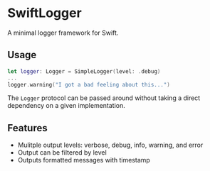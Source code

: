 # SwiftLogger

A minimal logger framework for Swift. 

## Usage

```swift
let logger: Logger = SimpleLogger(level: .debug)
...
logger.warning("I got a bad feeling about this...")
```

The `Logger` protocol can be passed around without taking a direct dependency on a given implementation.

## Features

- Mulitple output levels: verbose, debug, info, warning, and error
- Output can be filtered by level
- Outputs formatted messages with timestamp
